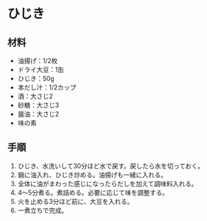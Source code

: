 # ひじき


## 材料
- 油揚げ：1/2枚
- ドライ大豆：1缶
- ひじき：50g
- 本だし汁：1/2カップ
- 酒：大さじ2
- 砂糖：大さじ3
- 醤油：大さじ2
- 味の素


## 手順
1. ひじき、水洗いして30分ほど水で戻す。戻したら水を切っておく。
2. 鍋に油入れ、ひじき炒める。油揚げも一緒に入れる。
3. 全体に油がまわった感じになったらだしを加えて調味料入れる。
4. 4〜5分煮る。煮詰める。必要に応じて味を調整する。
5. 火を止める3分ほど前に、大豆を入れる。
6. 一煮立ちで完成。
